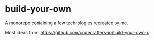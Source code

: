 # build-your-own
A monorepo containing a few technologies recreated by me.

Most ideas from: https://github.com/codecrafters-io/build-your-own-x
